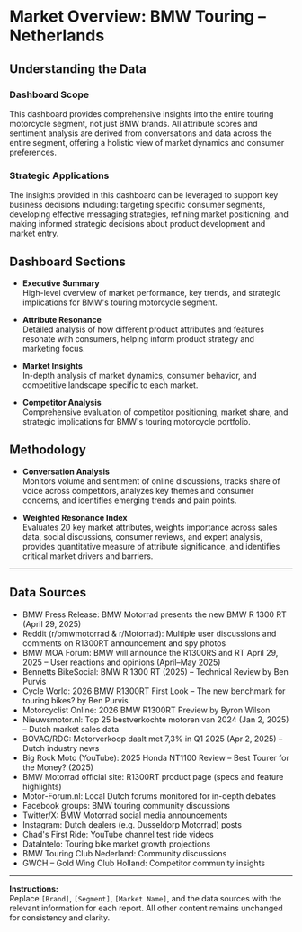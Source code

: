 # Market Overview: BMW Touring – Netherlands

## Understanding the Data

### Dashboard Scope
This dashboard provides comprehensive insights into the entire touring motorcycle segment, not just BMW brands. All attribute scores and sentiment analysis are derived from conversations and data across the entire segment, offering a holistic view of market dynamics and consumer preferences.

### Strategic Applications
The insights provided in this dashboard can be leveraged to support key business decisions including: targeting specific consumer segments, developing effective messaging strategies, refining market positioning, and making informed strategic decisions about product development and market entry.

## Dashboard Sections

- **Executive Summary**  
  High-level overview of market performance, key trends, and strategic implications for BMW's touring motorcycle segment.

- **Attribute Resonance**  
  Detailed analysis of how different product attributes and features resonate with consumers, helping inform product strategy and marketing focus.

- **Market Insights**  
  In-depth analysis of market dynamics, consumer behavior, and competitive landscape specific to each market.

- **Competitor Analysis**  
  Comprehensive evaluation of competitor positioning, market share, and strategic implications for BMW's touring motorcycle portfolio.

## Methodology

- **Conversation Analysis**  
  Monitors volume and sentiment of online discussions, tracks share of voice across competitors, analyzes key themes and consumer concerns, and identifies emerging trends and pain points.

- **Weighted Resonance Index**  
  Evaluates 20 key market attributes, weights importance across sales data, social discussions, consumer reviews, and expert analysis, provides quantitative measure of attribute significance, and identifies critical market drivers and barriers.

---

## Data Sources

- BMW Press Release: BMW Motorrad presents the new BMW R 1300 RT (April 29, 2025)
- Reddit (r/bmwmotorrad & r/Motorrad): Multiple user discussions and comments on R1300RT announcement and spy photos
- BMW MOA Forum: BMW will announce the R1300RS and RT April 29, 2025 – User reactions and opinions (April–May 2025)
- Bennetts BikeSocial: BMW R 1300 RT (2025) – Technical Review by Ben Purvis
- Cycle World: 2026 BMW R1300RT First Look – The new benchmark for touring bikes? by Ben Purvis
- Motorcyclist Online: 2026 BMW R1300RT Preview by Byron Wilson
- Nieuwsmotor.nl: Top 25 bestverkochte motoren van 2024 (Jan 2, 2025) – Dutch market sales data
- BOVAG/RDC: Motorverkoop daalt met 7,3% in Q1 2025 (Apr 2, 2025) – Dutch industry news
- Big Rock Moto (YouTube): 2025 Honda NT1100 Review – Best Tourer for the Money? (2025)
- BMW Motorrad official site: R1300RT product page (specs and feature highlights)
- Motor-Forum.nl: Local Dutch forums monitored for in-depth debates
- Facebook groups: BMW touring community discussions
- Twitter/X: BMW Motorrad social media announcements
- Instagram: Dutch dealers (e.g. Dusseldorp Motorrad) posts
- Chad's First Ride: YouTube channel test ride videos
- DataIntelo: Touring bike market growth projections
- BMW Touring Club Nederland: Community discussions
- GWCH – Gold Wing Club Holland: Competitor community insights

---

**Instructions:**  
Replace `[Brand]`, `[Segment]`, `[Market Name]`, and the data sources with the relevant information for each report. All other content remains unchanged for consistency and clarity.